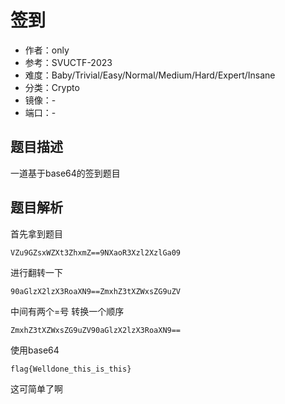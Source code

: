 # 签到

- 作者：only
- 参考：SVUCTF-2023
- 难度：Baby/Trivial/Easy/Normal/Medium/Hard/Expert/Insane
- 分类：Crypto
- 镜像：-
- 端口：-

## 题目描述

一道基于base64的签到题目 

## 题目解析

首先拿到题目

```
VZu9GZsxWZXt3ZhxmZ==9NXaoR3Xzl2XzlGa09
```

进行翻转一下

```
90aGlzX2lzX3RoaXN9==ZmxhZ3tXZWxsZG9uZV
```

中间有两个=号 转换一个顺序

```
ZmxhZ3tXZWxsZG9uZV90aGlzX2lzX3RoaXN9==
```

使用base64 

```
flag{Welldone_this_is_this}
```

这可简单了啊
